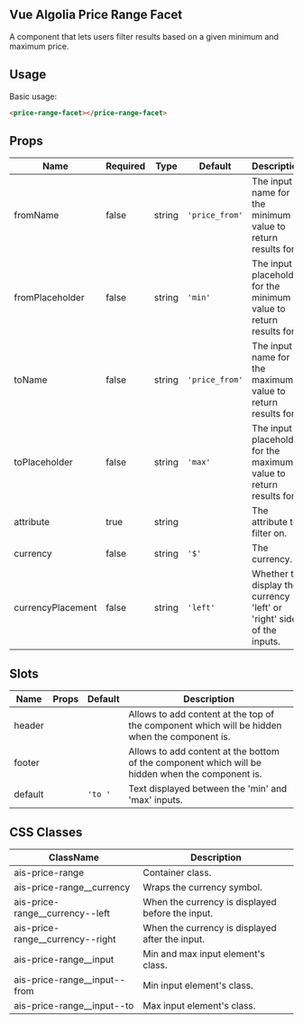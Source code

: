 Vue Algolia Price Range Facet
---

A component that lets users filter results based on a given minimum and maximum price.

## Usage

Basic usage:

```html
<price-range-facet></price-range-facet>
```

## Props

| Name              | Required | Type   | Default        | Description                                                           |
|-------------------|----------|--------|----------------|-----------------------------------------------------------------------|
| fromName          | false    | string | `'price_from'` | The input name for the minimum value to return results for.           |
| fromPlaceholder   | false    | string | `'min'`        | The input placeholder for the minimum value to return results for.    |
| toName            | false    | string | `'price_from'` | The input name for the maximum value to return results for.           |
| toPlaceholder     | false    | string | `'max'`        | The input placeholder for the maximum value to return results for.    |
| attribute         | true     | string |                | The attribute to filter on.                                           |
| currency          | false    | string | `'$'`          | The currency.                                                         |
| currencyPlacement | false    | string | `'left'`       | Whether to display the currency 'left' or 'right' side of the inputs. |

## Slots

| Name    | Props | Default | Description                                                                                      |
|---------|-------|---------|--------------------------------------------------------------------------------------------------|
| header  |       |         | Allows to add content at the top of the component which will be hidden when the component is.    |
| footer  |       |         | Allows to add content at the bottom of the component which will be hidden when the component is. |
| default |       | `'to '` | Text displayed between the 'min' and 'max' inputs.                                               |

## CSS Classes

| ClassName                              | Description                                      |
|----------------------------------------|--------------------------------------------------|
| ais-price-range                  | Container class.                                 |
| ais-price-range__currency        | Wraps the currency symbol.                       |
| ais-price-range__currency--left  | When the currency is displayed before the input. |
| ais-price-range__currency--right | When the currency is displayed after the input.  |
| ais-price-range__input           | Min and max input element's class.               |
| ais-price-range__input--from     | Min input element's class.                       |
| ais-price-range__input--to       | Max input element's class.                       |
